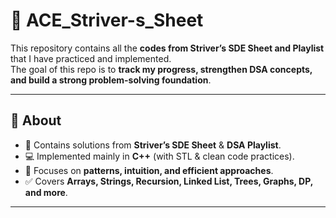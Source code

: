 # 🚀 ACE_Striver-s_Sheet

This repository contains all the **codes from Striver’s SDE Sheet and Playlist** that I have practiced and implemented.  
The goal of this repo is to **track my progress, strengthen DSA concepts, and build a strong problem-solving foundation**.

---

## 📌 About

- 📝 Contains solutions from **Striver’s SDE Sheet** & **DSA Playlist**.
- 💻 Implemented mainly in **C++** (with STL & clean code practices).
- 🔑 Focuses on **patterns, intuition, and efficient approaches**.
- ✅ Covers **Arrays, Strings, Recursion, Linked List, Trees, Graphs, DP, and more**.

---
